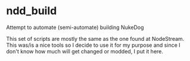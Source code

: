 ndd_build
=========

Attempt to automate (semi-automate) building NukeDog

This set of scripts are mostly the same as the one found at NodeStream. This was/is a nice tools so I decide to use it for my purpose and since I don't know how much will get changed or modded, I put it here.
